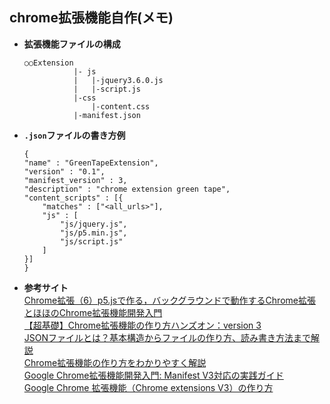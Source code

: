 ## chrome拡張機能自作(メモ)

- **拡張機能ファイルの構成**  
  ```
  ○○Extension  
             |- js    
             |   |-jquery3.6.0.js    
             |   |-script.js    
             |-css    
                 |-content.css   
             |-manifest.json  
  ```

- **`.json`ファイルの書き方例**  
    ```  
    {  
    "name" : "GreenTapeExtension",  
    "version" : "0.1",  
    "manifest_version" : 3,  
    "description" : "chrome extension green tape",  
    "content_scripts" : [{  
        "matches" : ["<all_urls>"],  
        "js" : [  
            "js/jquery.js",  
            "js/p5.min.js",  
            "js/script.js"  
        ]  
    }]  
    }
    ```

- **参考サイト**  
  [Chrome拡張（6）p5.jsで作る，バックグラウンドで動作するChrome拡張](https://takawo.hatenablog.com/entry/2017/11/06/214232)  
  [とほほのChrome拡張機能開発入門](https://www.tohoho-web.com/ex/chrome_extension.html#hello_world)  
  [【超基礎】Chrome拡張機能の作り方ハンズオン：version 3](https://yuki.world/how-to-develop-chrome-extension-basics/#t_Web)  
  [JSONファイルとは？基本構造からファイルの作り方、読み書き方法まで解説](https://and-engineer.com/articles/YUrUYBAAACUA2zGd)  
  [Chrome拡張機能の作り方をわかりやすく解説](https://www.dsk-cloud.com/blog/how-to-create-chrome-extension)  
  [Google Chrome拡張機能開発入門: Manifest V3対応の実践ガイド](https://neuralnetconsulting.info/google-chrome%E6%8B%A1%E5%BC%B5%E6%A9%9F%E8%83%BD%E9%96%8B%E7%99%BA%E5%85%A5%E9%96%80-manifest-v3%E5%AF%BE%E5%BF%9C%E3%81%AE%E5%AE%9F%E8%B7%B5%E3%82%AC%E3%82%A4%E3%83%89/#google_vignette)  
  [Google Chrome 拡張機能（Chrome extensions V3）の作り方](https://qiita.com/tomy0610/items/85d4e6abb1f1eefc519f)
